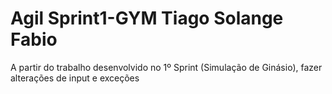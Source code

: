 # Agil Sprint1-GYM Tiago Solange Fabio
A partir do trabalho desenvolvido no 1º Sprint (Simulação de Ginásio), fazer alterações de input e exceções
